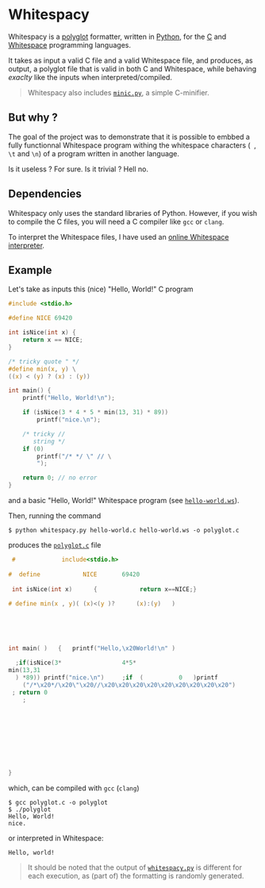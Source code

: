 # Whitespacy

Whitespacy is a [polyglot](https://en.wikipedia.org/wiki/Polyglot_(computing)) formatter, written in [Python](https://en.wikipedia.org/wiki/Python_(programming_language)), for the [C](https://en.wikipedia.org/wiki/C_(programming_language)) and [Whitespace](https://en.wikipedia.org/wiki/Whitespace_(programming_language)) programming languages.

It takes as input a valid C file and a valid Whitespace file, and produces, as output, a polyglot file that is valid in both C and Whitespace, while behaving *exaclty* like the inputs when interpreted/compiled.

> Whitespacy also includes [`minic.py`](minic.py), a simple C-minifier.

## But why ?

The goal of the project was to demonstrate that it is possible to embbed a fully functionnal Whitespace program withing the whitespace characters (` `, `\t` and `\n`) of a program written in another language.

Is it useless ? For sure. Is it trivial ? Hell no.

## Dependencies

Whitespacy only uses the standard libraries of Python. However, if you wish to compile the C files, you will need a C compiler like `gcc` or `clang`.

To interpret the Whitespace files, I have used an [online Whitespace interpreter](https://naokikp.github.io/wsi/whitespace.html).

## Example

Let's take as inputs this (nice) "Hello, World!" C program

```C
#include <stdio.h>

#define NICE 69420

int isNice(int x) {
    return x == NICE;
}

/* tricky quote " */
#define min(x, y) \
((x) < (y) ? (x) : (y))

int main() {
    printf("Hello, World!\n");

    if (isNice(3 * 4 * 5 * min(13, 31) * 89))
        printf("nice.\n");

    /* tricky //
       string */
    if (0)
        printf("/* */ \" // \
        ");

    return 0; // no error
}
```

and a basic "Hello, World!" Whitespace program (see [`hello-world.ws`](hello-world.ws)).

Then, running the command

```console
$ python whitespacy.py hello-world.c hello-world.ws -o polyglot.c
```

produces the [`polyglot.c`](polyglot.c) file

```C
 #             include<stdio.h>
    
#  define            NICE       69420
    
 int isNice(int x)      {            return x==NICE;}
    
# define min(x , y)( (x)<(y )?      (x):(y)   )
    
                            
    
                  
    
int main( )   {   printf("Hello,\x20World!\n" )  
    
  ;if(isNice(3*                 4*5*        
min(13,31   
  ) *89)) printf("nice.\n")     ;if  (          0   )printf
    ("/*\x20*/\x20\"\x20//\x20\x20\x20\x20\x20\x20\x20\x20\x20")
 ; return 0                  
    ;
                      
    
                  
    
                
    
  


}
```

which, can be compiled with `gcc` (`clang`)

```console
$ gcc polyglot.c -o polyglot
$ ./polyglot
Hello, World!
nice.
```

or interpreted in Whitespace:

```txt
Hello, world!
```

> It should be noted that the output of [`whitespacy.py`](whitespacy.py) is different for each execution, as (part of) the formatting is randomly generated.
